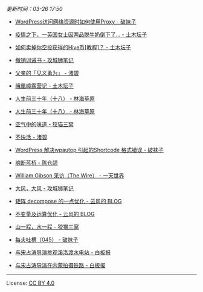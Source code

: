 *更新时间：03-26 17:50*




- [WordPress访问网络资源时如何使用Proxy - 破袜子](https://pewae.com/2020/03/how-to-use-proxy-when-wordpress-accesses-network-resources.html)

- [疫情之下，一英国女士因两品脱牛奶倒下了… - 土木坛子](https://tumutanzi.com/archives/16717)

- [如何卖掉你空投获得的Hive币[教程]？ - 土木坛子](https://tumutanzi.com/archives/16718)

- [撤销训诫书 - 攻城狮笔记](https://qumac.com/?p=1638)

- [父亲的「见义勇为」 - 渚碧](https://jubeny.com/2020/03/my-father-saving-drowners/)

- [峨凰嶂露营记 - 土木坛子](https://tumutanzi.com/archives/16716)

- [人生前三十年（十八） - 林海草原](https://lhcy.org/archives/135-1.html)

- [人生前三十年（十八） - 林海草原](https://lhcy.org/archives/150.html)

- [空气中的味道 - 狡猫三窝](https://slykiten.com/fragment/smell-in-air/)

- [不快活 - 渚碧](https://jubeny.com/2020/03/in-bad-mood/)

- [WordPress 解决wpautop 引起的Shortcode 格式错误 - 破袜子](https://pewae.com/2020/03/solve-the-problem-of-shortcode-format-error-caused-by-the-filter-of-wpautop-on-wordpress.html)

- [魂断蓝桥 - 陈仓颉](https://imzm.im/waterloo-bridge/)

- [William Gibson 采访（The Wire） - 一天世界](https://blog.yitianshijie.net/2020/03/15/the-wire-invisible-jukebox-william-gibson/)

- [大风，大风 - 攻城狮笔记](https://qumac.com/?p=1632)

- [矩阵 decompose 的一点优化 - 云风的 BLOG](https://blog.codingnow.com/2020/03/matrix_decompose.html)

- [不变量及运算优化 - 云风的 BLOG](https://blog.codingnow.com/2020/03/cache_invariant.html)

- [山一程，水一程 - 狡猫三窝](https://slykiten.com/fragment/%e5%b1%b1%e4%b8%80%e7%a8%8b%ef%bc%8c%e6%b0%b4%e4%b8%80%e7%a8%8b/)

- [每夫吐槽（045） - 破袜子](https://pewae.com/2020/03/random_kuso_45.html)

- [与宋占涛导演参观溪洛渡水电站 - 白板报](https://www.wangpei.net/11086/visiting-xiluodu-with-director-songzhantao/)

- [与宋占涛导演在内蒙拍摄铁路 - 白板报](https://www.wangpei.net/11084/visiting-railway-in-inner-mongolia-with-song-zhantao/)




---

License: [CC BY 4.0](https://creativecommons.org/licenses/by/4.0/deed.zh)